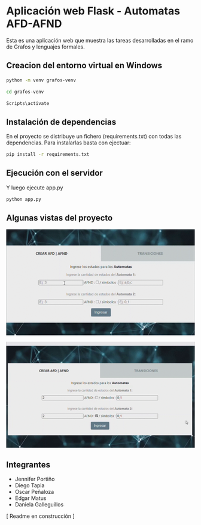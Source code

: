 # Aplicación web Flask - Automatas AFD-AFND

Esta es una aplicación web que muestra las tareas desarrolladas en el ramo de Grafos y lenguajes formales.

## Creacion del entorno virtual en Windows 
```bash
python -m venv grafos-venv
```
```bash
cd grafos-venv
```
```bash
Scripts\activate
```
## Instalación de dependencias

En el proyecto se distribuye un fichero (requirements.txt) con todas las dependencias. Para instalarlas
basta con ejectuar:

```bash
pip install -r requirements.txt
```

## Ejecución con el servidor

Y luego ejecute app.py

```bash
python app.py
```
## Algunas vistas del proyecto
![Coloque la cantidad de estados, los simbolos y marque la casilla, si el automata es AFND](https://github.com/OEPO/Automatas-AFD-AFND/blob/master/static/gif/Captura_1.gif)

![Cuando termine de completar, haga click en ingresar, y vaya a la pestaña de transiciones](https://github.com/OEPO/Automatas-AFD-AFND/blob/master/static/gif/Captura_2.gif)

## Integrantes
+ Jennifer Portiño
+ Diego Tapia
+ Oscar Peñaloza
+ Edgar Matus
+ Daniela Galleguillos

[ Readme en construcción ] 

